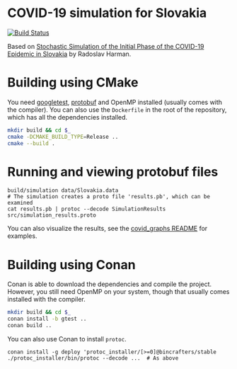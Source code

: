 # COVID-19 simulation for Slovakia

[![Build Status](https://travis-ci.com/lukipuki/COVID-19-simulation.svg?branch=master)](https://travis-ci.com/lukipuki/COVID-19-simulation)

Based on [Stochastic Simulation of the Initial Phase of the COVID-19 Epidemic in Slovakia](http://www.iam.fmph.uniba.sk/ospm/Harman/COR01.pdf) by Radoslav Harman.

# Building using CMake

You need [googletest](https://github.com/google/googletest), [protobuf](https://github.com/protocolbuffers/protobuf) and OpenMP installed (usually comes with the compiler). You can also use the `Dockerfile` in the root of the repository, which has all the dependencies installed.

```sh
mkdir build && cd $_
cmake -DCMAKE_BUILD_TYPE=Release ..
cmake --build .
```

# Running and viewing protobuf files

```
build/simulation data/Slovakia.data
# The simulation creates a proto file 'results.pb', which can be examined
cat results.pb | protoc --decode SimulationResults src/simulation_results.proto
```

You can also visualize the results, see the [covid_graphs README](covid_graphs/README.md) for examples.

# Building using Conan

Conan is able to download the dependencies and compile the project. However, you still need OpenMP on your system, though that usually comes installed with the compiler.

```sh
mkdir build && cd $_
conan install -b gtest ..
conan build ..
```

You can also use Conan to install `protoc`.
```
conan install -g deploy 'protoc_installer/[>=0]@bincrafters/stable
./protoc_installer/bin/protoc --decode ...  # As above
```
